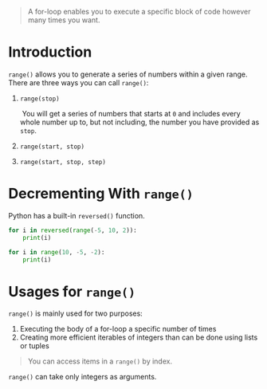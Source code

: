 > A for-loop enables you to execute a specific block of code however many times you want.    

# Introduction

`range()` allows you to generate a series of numbers within a given range. There are three ways you can call `range()`:    

1. `range(stop)` 

   ​	You will get a series of numbers that starts at `0` and includes every whole number up to, but not including, the number you have provided as `stop`.    

2. `range(start, stop)`

3. `range(start, stop, step)`

# Decrementing With `range()`

Python has a built-in `reversed()` function.    

```python
for i in reversed(range(-5, 10, 2)):
    print(i)
```

```python
for i in range(10, -5, -2):
    print(i)
```

# Usages for `range()`

`range()` is mainly used for two purposes:

1. Executing the body of a for-loop a specific number of times
2. Creating more efficient iterables of integers than can be done using lists or tuples

> You can access items in a `range()` by index.    

`range()` can take only integers as arguments.    

